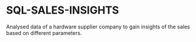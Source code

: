 # SQL-SALES-INSIGHTS
Analysed data of a hardware supplier company to gain insights of the sales based on different parameters.

